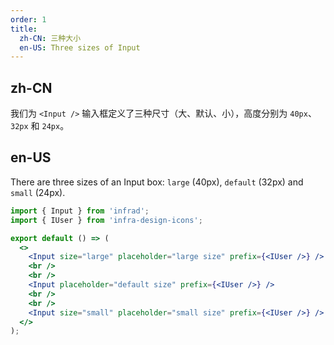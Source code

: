 ```yaml
---
order: 1
title:
  zh-CN: 三种大小
  en-US: Three sizes of Input
---
```


## zh-CN

我们为 `<Input />` 输入框定义了三种尺寸（大、默认、小），高度分别为 `40px`、`32px` 和 `24px`。

## en-US

There are three sizes of an Input box: `large` (40px), `default` (32px) and `small` (24px).

```jsx
import { Input } from 'infrad';
import { IUser } from 'infra-design-icons';

export default () => (
  <>
    <Input size="large" placeholder="large size" prefix={<IUser />} />
    <br />
    <br />
    <Input placeholder="default size" prefix={<IUser />} />
    <br />
    <br />
    <Input size="small" placeholder="small size" prefix={<IUser />} />
  </>
);
```

